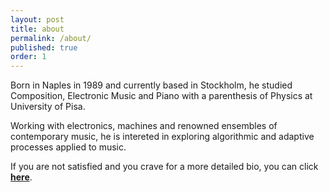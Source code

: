 ```yaml
---
layout: post
title: about
permalink: /about/
published: true
order: 1
---
```


Born in Naples in 1989 and currently based in Stockholm, he studied Composition, Electronic Music and Piano with a parenthesis of Physics at University of Pisa.

Working with electronics, machines and renowned ensembles of contemporary music, he is intereted in exploring algorithmic and adaptive processes applied to music.

<!--Born in Naples in 1989, he studied Composition, Electronic Music and Piano.
He also graduated in Physics at University of Pisa.

Working with electronics, machines and renowned ensembles of contemporary music, he explores algorithmic and adaptive processes applied to music.

He attended master classes and courses with a.o. F. Filidei, M. Lanza, R. Cendo, C. Czernowin, Y. Maresz, S. Steen-Andersen.
His music has been performed by Divertimento Ensemble, Ensemble SuonoGiallo, mdi ensemble, Neue Vocalsolisten Stuttgart, Ensemble Mise-En, Ensemble United Instruments of Lucilin, etc. and selected in festival such as “Mise-En Music Festival” in New York, “Rondò” and “Sound of Wander” in Milano, “Festival delle Nazioni” in Città di Castello, “Casa del Quartetto - Fondazione I Teatri” in Reggio Emilia, “Risuonanze” in Udine, etc.

He has also worked in sound installations field with “Fewy”, exposed in the Sol LeWitt Hall of the Museo Madre (NA) during the project Electromadre, “Studio in tre fasi”, a site specific sound installation at the Goethe Institut in Rome during ArteScienza Festival 2017, and "A mic in a box" for Ars Cyber != Dystopian at Incó_ntemporanea Festival 2020.

He is currently a PhD student in Sound and Music Computing at KTH in Stockholm, focusing his research on musical adaptive systems

-->

If you are not satisfied and you crave for a more detailed bio, you can click [**here**][click].

[click]: /assets/Panariello_CV_ENG.pdf
